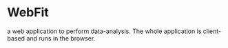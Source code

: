 # WebFit

a web application to perform data-analysis. The whole application is client-based and runs in the browser.